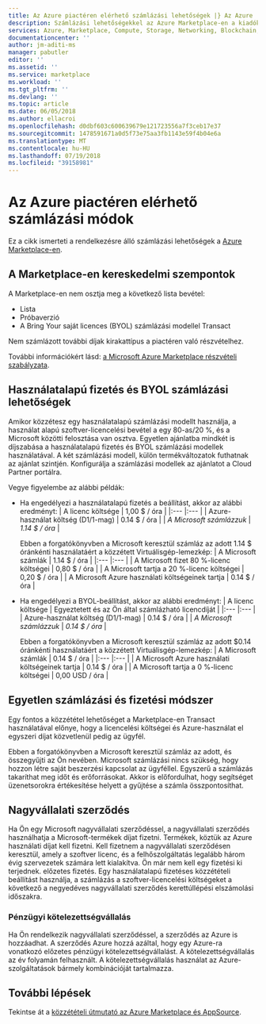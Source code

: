 ```yaml
---
title: Az Azure piactéren elérhető számlázási lehetőségek |} Az Azure
description: Számlázási lehetőségekkel az Azure Marketplace-en a kiadók számára.
services: Azure, Marketplace, Compute, Storage, Networking, Blockchain, Security
documentationcenter: ''
author: jm-aditi-ms
manager: pabutler
editor: ''
ms.assetid: ''
ms.service: marketplace
ms.workload: ''
ms.tgt_pltfrm: ''
ms.devlang: ''
ms.topic: article
ms.date: 06/05/2018
ms.author: ellacroi
ms.openlocfilehash: d0dbf603c600639679e121723556a7f3ceb17e37
ms.sourcegitcommit: 1478591671a0d5f73e75aa3fb1143e59f4b04e6a
ms.translationtype: MT
ms.contentlocale: hu-HU
ms.lasthandoff: 07/19/2018
ms.locfileid: "39158981"
---
```

# <a name="billing-options-in-the-azure-marketplace"></a>Az Azure piactéren elérhető számlázási módok

Ez a cikk ismerteti a rendelkezésre álló számlázási lehetőségek a [Azure Marketplace-en](https://azuremarketplace.microsoft.com).

## <a name="commercial-considerations-in-the-marketplace"></a>A Marketplace-en kereskedelmi szempontok
A Marketplace-en nem osztja meg a következő lista bevétel: 
*   Lista
*   Próbaverzió
*   A Bring Your saját licences (BYOL) számlázási modellel Transact

Nem számlázott további díjak kirakattípus a piactéren való részvételhez.

További információkért lásd: [a Microsoft Azure Marketplace részvételi szabályzata](https://azure.microsoft.com/support/legal/marketplace/participation-policies).  

## <a name="pay-as-you-go-and-byol-billing-options"></a>Használatalapú fizetés és BYOL számlázási lehetőségek
Amikor közzétesz egy használatalapú számlázási modellt használja, a használat alapú szoftver-licencelési bevétel a egy 80-as/20 %, és a Microsoft közötti felosztása van osztva. Egyetlen ajánlatba mindkét is díjszabása a használatalapú fizetés és BYOL számlázási modellek használatával. A két számlázási modell, külön termékváltozatok futhatnak az ajánlat szintjén. Konfigurálja a számlázási modellek az ajánlatot a Cloud Partner portálra. 

Vegye figyelembe az alábbi példák:
*   Ha engedélyezi a használatalapú fizetés a beállítást, akkor az alábbi eredményt:
    | A licenc költsége | 1,00 $ / óra |
    |:--- |:--- |
    | Azure-használat költség (D1/1-mag) | 0.14 $ / óra |
    | *A Microsoft számlázzuk* | *1.14 $ / óra* |

    Ebben a forgatókönyvben a Microsoft keresztül számláz az adott 1.14 $ óránkénti használatáért a közzétett Virtuálisgép-lemezkép:
    | A Microsoft számlák | 1.14 $ / óra |
    |:--- |:--- |
    | A Microsoft fizet 80 %-licenc költségei | 0,80 $ / óra |
    | A Microsoft tartja a 20 %-licenc költségei | 0,20 $ / óra |
    | A Microsoft Azure használati költségeinek tartja | 0.14 $ / óra |

*   Ha engedélyezi a BYOL-beállítást, akkor az alábbi eredményt:
    | A licenc költsége | Egyeztetett és az Ön által számlázható licencdíját |
    |:--- |:--- |
    | Azure-használat költség (D1/1-mag) | 0.14 $ / óra |
    | *A Microsoft számlázzuk* | *0.14 $ / óra* |

    Ebben a forgatókönyvben a Microsoft keresztül számláz az adott $0.14 óránkénti használatáért a közzétett Virtuálisgép-lemezkép: 
    | A Microsoft számlák | 0.14 $ / óra |
    |:--- |:--- |
    | A Microsoft Azure használati költségeinek tartja | 0.14 $ / óra |
    | A Microsoft tartja a 0 %-licenc költségei | 0,00 USD / óra |

## <a name="single-billing-and-payment-methods"></a>Egyetlen számlázási és fizetési módszer
Egy fontos a közzététel lehetőséget a Marketplace-en Transact használatával előnye, hogy a licencelési költségei és Azure-használat el egyszeri díjat közvetlenül pedig az ügyfél.

Ebben a forgatókönyvben a Microsoft keresztül számláz az adott, és összegyűjti az Ön nevében. Microsoft számlázási nincs szükség, hogy hozzon létre saját beszerzési kapcsolat az ügyféllel. Egyszerű a számlázás takaríthat meg időt és erőforrásokat. Akkor is előfordulhat, hogy segítséget üzenetsorokra értékesítése helyett a gyűjtése a számla összpontosíthat. 

## <a name="enterprise-agreement"></a>Nagyvállalati szerződés  
Ha Ön egy Microsoft nagyvállalati szerződéssel, a nagyvállalati szerződés használhatja a Microsoft-termékek díjat fizetni. Termékek, köztük az Azure használati díjat kell fizetni. Kell fizetnem a nagyvállalati szerződésen keresztül, amely a szoftver licenc, és a felhőszolgáltatás legalább három évig szervezetek számára lett kialakítva. Ön már nem kell egy fizetési ki terjednek. előzetes fizetés. Egy használatalapú fizetéses közzétételi beállítást használja, a számlázás a szoftver-licencelési költségeket a következő a negyedéves nagyvállalati szerződés kerettúllépési elszámolási időszakra.  

### <a name="monetary-commitment"></a>Pénzügyi kötelezettségvállalás
Ha Ön rendelkezik nagyvállalati szerződéssel, a szerződés az Azure is hozzáadhat. A szerződés Azure hozzá azáltal, hogy egy Azure-ra vonatkozó előzetes pénzügyi kötelezettségvállalást. A kötelezettségvállalás az év folyamán felhasznált. A kötelezettségvállalás használat az Azure-szolgáltatások bármely kombinációját tartalmazza.

## <a name="next-steps"></a>További lépések
Tekintse át a [közzétételi útmutató az Azure Marketplace és AppSource](./marketplace-publishers-guide.md).
